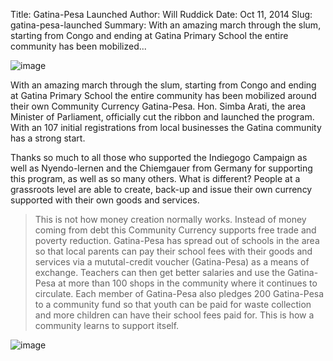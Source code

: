 Title: Gatina-Pesa Launched
Author: Will Ruddick
Date: Oct 11, 2014
Slug: gatina-pesa-launched
Summary: With an amazing march through the slum, starting from Congo and ending at Gatina Primary School the entire community has been mobilized...

![image](images/blog/gatina-pesa-launched1.webp)

With an amazing march through the slum, starting from Congo and ending
at Gatina Primary School the entire community has been mobilized around
their own Community Currency Gatina-Pesa. Hon. Simba Arati, the area
Minister of Parliament, officially cut the ribbon and launched the
program. With an 107 initial registrations from local businesses the
Gatina community has a strong start.

Thanks so much to all those who supported the Indiegogo Campaign as well
as Nyendo-lernen and the Chiemgauer from Germany for supporting this
program, as well as so many others. What is different? People at a
grassroots level are able to create, back-up and issue their own
currency supported with their own goods and services.

> This is not how money creation normally works. Instead of money coming
> from debt this Community Currency supports free trade and poverty
> reduction. Gatina-Pesa has spread out of schools in the area so that
> local parents can pay their school fees with their goods and services
> via a mututal-credit voucher (Gatina-Pesa) as a means of exchange.
> Teachers can then get better salaries and use the Gatina-Pesa at more
> than 100 shops in the community where it continues to circulate. Each
> member of Gatina-Pesa also pledges 200 Gatina-Pesa to a community fund
> so that youth can be paid for waste collection and more children can
> have their school fees paid for. This is how a community learns to
> support itself.

![image](images/blog/gatina-pesa-launched53.webp)
